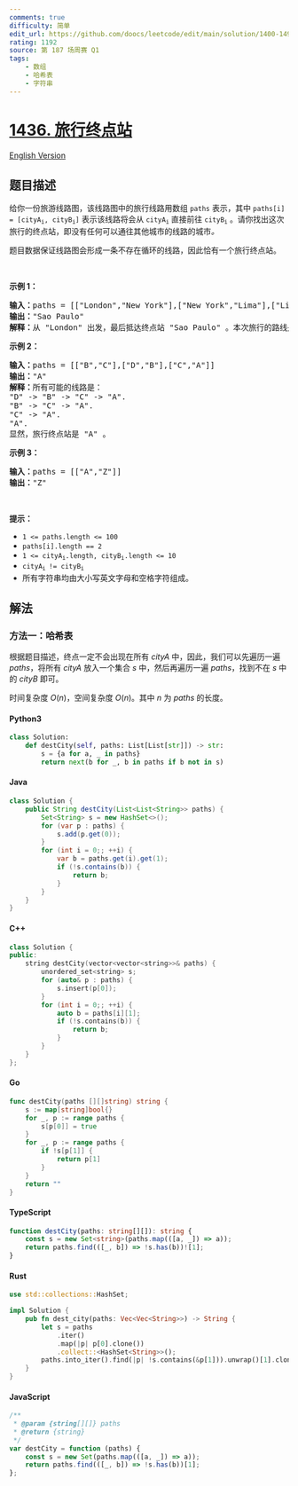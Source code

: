 ```yaml
---
comments: true
difficulty: 简单
edit_url: https://github.com/doocs/leetcode/edit/main/solution/1400-1499/1436.Destination%20City/README.md
rating: 1192
source: 第 187 场周赛 Q1
tags:
    - 数组
    - 哈希表
    - 字符串
---
```


<!-- problem:start -->

# [1436. 旅行终点站](https://leetcode.cn/problems/destination-city)

[English Version](/solution/1400-1499/1436.Destination%20City/README_EN.md)

## 题目描述

<!-- description:start -->

<p>给你一份旅游线路图，该线路图中的旅行线路用数组 <code>paths</code> 表示，其中 <code>paths[i] = [cityA<sub>i</sub>, cityB<sub>i</sub>]</code> 表示该线路将会从 <code>cityA<sub>i</sub></code> 直接前往 <code>cityB<sub>i</sub></code> 。请你找出这次旅行的终点站，即没有任何可以通往其他城市的线路的城市<em>。</em></p>

<p>题目数据保证线路图会形成一条不存在循环的线路，因此恰有一个旅行终点站。</p>

<p>&nbsp;</p>

<p><strong>示例 1：</strong></p>

<pre>
<strong>输入：</strong>paths = [["London","New York"],["New York","Lima"],["Lima","Sao Paulo"]]
<strong>输出：</strong>"Sao Paulo" 
<strong>解释：</strong>从 "London" 出发，最后抵达终点站 "Sao Paulo" 。本次旅行的路线是 "London" -&gt; "New York" -&gt; "Lima" -&gt; "Sao Paulo" 。
</pre>

<p><strong>示例 2：</strong></p>

<pre>
<strong>输入：</strong>paths = [["B","C"],["D","B"],["C","A"]]
<strong>输出：</strong>"A"
<strong>解释：</strong>所有可能的线路是：
"D" -&gt; "B" -&gt; "C" -&gt; "A".&nbsp;
"B" -&gt; "C" -&gt; "A".&nbsp;
"C" -&gt; "A".&nbsp;
"A".&nbsp;
显然，旅行终点站是 "A" 。
</pre>

<p><strong>示例 3：</strong></p>

<pre>
<strong>输入：</strong>paths = [["A","Z"]]
<strong>输出：</strong>"Z"
</pre>

<p>&nbsp;</p>

<p><strong>提示：</strong></p>

<ul>
	<li><code>1 &lt;= paths.length &lt;= 100</code></li>
	<li><code>paths[i].length == 2</code></li>
	<li><code>1 &lt;=&nbsp;cityA<sub>i</sub>.length,&nbsp;cityB<sub>i</sub>.length &lt;= 10</code></li>
	<li><code>cityA<sub>i&nbsp;</sub>!=&nbsp;cityB<sub>i</sub></code></li>
	<li>所有字符串均由大小写英文字母和空格字符组成。</li>
</ul>

<!-- description:end -->

## 解法

<!-- solution:start -->

### 方法一：哈希表

根据题目描述，终点一定不会出现在所有 $\textit{cityA}$ 中，因此，我们可以先遍历一遍 $\textit{paths}$，将所有 $\textit{cityA}$ 放入一个集合 $\textit{s}$ 中，然后再遍历一遍 $\textit{paths}$，找到不在 $\textit{s}$ 中的 $\textit{cityB}$ 即可。

时间复杂度 $O(n)$，空间复杂度 $O(n)$。其中 $n$ 为 $\textit{paths}$ 的长度。

<!-- tabs:start -->

#### Python3

```python
class Solution:
    def destCity(self, paths: List[List[str]]) -> str:
        s = {a for a, _ in paths}
        return next(b for _, b in paths if b not in s)
```

#### Java

```java
class Solution {
    public String destCity(List<List<String>> paths) {
        Set<String> s = new HashSet<>();
        for (var p : paths) {
            s.add(p.get(0));
        }
        for (int i = 0;; ++i) {
            var b = paths.get(i).get(1);
            if (!s.contains(b)) {
                return b;
            }
        }
    }
}
```

#### C++

```cpp
class Solution {
public:
    string destCity(vector<vector<string>>& paths) {
        unordered_set<string> s;
        for (auto& p : paths) {
            s.insert(p[0]);
        }
        for (int i = 0;; ++i) {
            auto b = paths[i][1];
            if (!s.contains(b)) {
                return b;
            }
        }
    }
};
```

#### Go

```go
func destCity(paths [][]string) string {
	s := map[string]bool{}
	for _, p := range paths {
		s[p[0]] = true
	}
	for _, p := range paths {
		if !s[p[1]] {
			return p[1]
		}
	}
	return ""
}
```

#### TypeScript

```ts
function destCity(paths: string[][]): string {
    const s = new Set<string>(paths.map(([a, _]) => a));
    return paths.find(([_, b]) => !s.has(b))![1];
}
```

#### Rust

```rust
use std::collections::HashSet;

impl Solution {
    pub fn dest_city(paths: Vec<Vec<String>>) -> String {
        let s = paths
            .iter()
            .map(|p| p[0].clone())
            .collect::<HashSet<String>>();
        paths.into_iter().find(|p| !s.contains(&p[1])).unwrap()[1].clone()
    }
}
```

#### JavaScript

```js
/**
 * @param {string[][]} paths
 * @return {string}
 */
var destCity = function (paths) {
    const s = new Set(paths.map(([a, _]) => a));
    return paths.find(([_, b]) => !s.has(b))[1];
};
```

<!-- tabs:end -->

<!-- solution:end -->

<!-- problem:end -->
